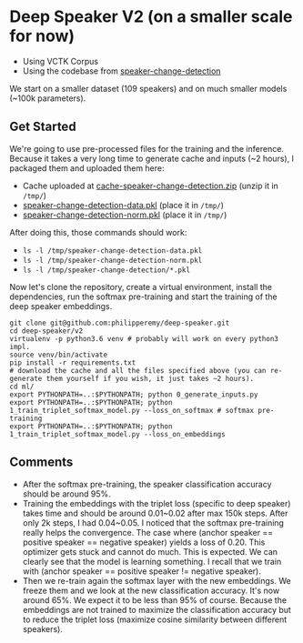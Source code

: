 # Deep Speaker V2 (on a smaller scale for now)

- Using VCTK Corpus
- Using the codebase from [speaker-change-detection](https://github.com/philipperemy/speaker-change-detection)

We start on a smaller dataset (109 speakers) and on much smaller models (~100k parameters).

## Get Started

We're going to use pre-processed files for the training and the inference. Because it takes a very long time to generate cache and inputs (~2 hours), I packaged them and uploaded them here:

- Cache uploaded at [cache-speaker-change-detection.zip](https://drive.google.com/open?id=1NRBBE7S1ecpbXQBfIyhY9O1DDNsBc0my)  (unzip it in `/tmp/`)
- [speaker-change-detection-data.pkl](https://drive.google.com/open?id=12gMYaV-ymQOtkYHCf9HxPurb9vB6dADK) (place it in `/tmp/`)
- [speaker-change-detection-norm.pkl](https://drive.google.com/open?id=1vykyS3bxKbkuhGtk36eTWfW9ZkqwJi6e) (place it in `/tmp/`)

After doing this, those commands should work:

- `ls -l /tmp/speaker-change-detection-data.pkl`
- `ls -l /tmp/speaker-change-detection-norm.pkl`
- `ls -l /tmp/speaker-change-detection/*.pkl`

Now let's clone the repository, create a virtual environment, install the dependencies, run the softmax pre-training and start the training of the deep speaker embeddings.

```
git clone git@github.com:philipperemy/deep-speaker.git
cd deep-speaker/v2
virtualenv -p python3.6 venv # probably will work on every python3 impl.
source venv/bin/activate
pip install -r requirements.txt
# download the cache and all the files specified above (you can re-generate them yourself if you wish, it just takes ~2 hours).
cd ml/
export PYTHONPATH=..:$PYTHONPATH; python 0_generate_inputs.py
export PYTHONPATH=..:$PYTHONPATH; python 1_train_triplet_softmax_model.py --loss_on_softmax # softmax pre-training
export PYTHONPATH=..:$PYTHONPATH; python 1_train_triplet_softmax_model.py --loss_on_embeddings
```

## Comments

- After the softmax pre-training, the speaker classification accuracy should be around 95%.
- Training the embeddings with the triplet loss (specific to deep speaker) takes time and should be around 0.01~0.02 after max 150k steps. After only 2k steps, I had 0.04~0.05. I noticed that the softmax pre-training really helps the convergence. The case where (anchor speaker == positive speaker == negative speaker) yields a loss of 0.20. This optimizer gets stuck and cannot do much. This is expected. We can clearly see that the model is learning something. I recall that we train with (anchor speaker == positive speaker != negative speaker).
- Then we re-train again the softmax layer with the new embeddings. We freeze them and we look at the new classification accuracy. It's now around 65%. We expect it to be less than 95% of course. Because the embeddings are not trained to maximize the classification accuracy but to reduce the triplet loss (maximize cosine similarity between different speakers).
